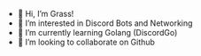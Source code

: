 - 👋 Hi, I’m Grass!
- 👀 I’m interested in Discord Bots and Networking
- 🌱 I’m currently learning Golang (DiscordGo)
- 💞️ I’m looking to collaborate on Github 

